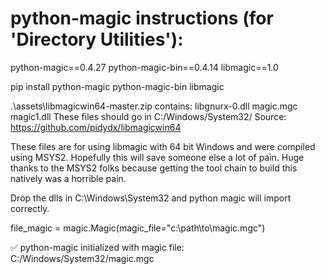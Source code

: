 # python-magic instructions (for 'Directory Utilities'):

python-magic==0.4.27
python-magic-bin==0.4.14
libmagic==1.0

pip install python-magic python-magic-bin libmagic

.\assets\libmagicwin64-master.zip contains:
    libgnurx-0.dll
    magic.mgc
    magic1.dll
These files should go in C:/Windows/System32/
Source: https://github.com/pidydx/libmagicwin64

These files  are for using libmagic with 64 bit Windows and were compiled using MSYS2. Hopefully this will save someone else a lot of pain. Huge thanks to the MSYS2 folks because getting the tool chain to build this natively was a horrible pain.

Drop the dlls in C:\Windows\System32 and python magic will import correctly.

file_magic = magic.Magic(magic_file="c:\path\to\magic.mgc")


✅ python-magic initialized with magic file: C:/Windows/System32/magic.mgc

